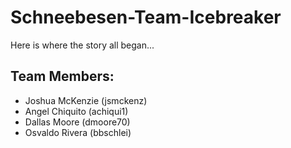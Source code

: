 # Schneebesen-Team-Icebreaker
Here is where the story all began...

## Team Members:

- Joshua McKenzie \(jsmckenz\)
- Angel Chiquito \(achiqui1\)
- Dallas Moore \(dmoore70\)
- Osvaldo Rivera \(bbschlei\)
